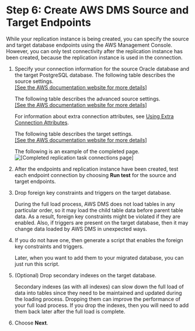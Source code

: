 # Step 6: Create AWS DMS Source and Target Endpoints<a name="chap-rdsoracle2postgresql.steps.createsourcetargetendpoints"></a>

While your replication instance is being created, you can specify the source and target database endpoints using the AWS Management Console\. However, you can only test connectivity after the replication instance has been created, because the replication instance is used in the connection\.

1. Specify your connection information for the source Oracle database and the target PostgreSQL database\. The following table describes the source settings\.    
[\[See the AWS documentation website for more details\]](http://docs.aws.amazon.com/dms/latest/sbs/chap-rdsoracle2postgresql.steps.createsourcetargetendpoints.html)

   The following table describes the advanced source settings\.    
[\[See the AWS documentation website for more details\]](http://docs.aws.amazon.com/dms/latest/sbs/chap-rdsoracle2postgresql.steps.createsourcetargetendpoints.html)

   For information about extra connection attributes, see [Using Extra Connection Attributes](https://docs.aws.amazon.com/dms/latest/userguide/CHAP_Introduction.ConnectionAttributes.html)\.

   The following table describes the target settings\.    
[\[See the AWS documentation website for more details\]](http://docs.aws.amazon.com/dms/latest/sbs/chap-rdsoracle2postgresql.steps.createsourcetargetendpoints.html)

   The following is an example of the completed page\.  
![\[Completed replication task connections page\]](http://docs.aws.amazon.com/dms/latest/sbs/images/sbs-rdsor2postgressql19.5.png)

1. After the endpoints and replication instance have been created, test each endpoint connection by choosing **Run test** for the source and target endpoints\.

1. Drop foreign key constraints and triggers on the target database\.

   During the full load process, AWS DMS does not load tables in any particular order, so it may load the child table data before parent table data\. As a result, foreign key constraints might be violated if they are enabled\. Also, if triggers are present on the target database, then it may change data loaded by AWS DMS in unexpected ways\.

1. If you do not have one, then generate a script that enables the foreign key constraints and triggers\.

   Later, when you want to add them to your migrated database, you can just run this script\.

1. \(Optional\) Drop secondary indexes on the target database\.

   Secondary indexes \(as with all indexes\) can slow down the full load of data into tables since they need to be maintained and updated during the loading process\. Dropping them can improve the performance of your full load process\. If you drop the indexes, then you will need to add them back later after the full load is complete\.

1. Choose **Next**\.